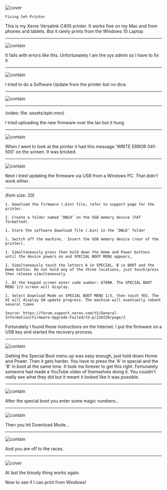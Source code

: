 ![cover](assets/printer.jpg)

```
Fixing teh Printer
```

This is my Xerox Versalink C405 printer.
It works fine on my Mac and from phones and tablets.
But it rarely prints from the Windows 10 Laptop
 
---
![contain](assets/ask-sys-admin.jpg)

It fails with errors like this. Unfortunately I am the sys admin so I have to fix it

---
![contain](assets/tried-sw-update.jpg)

I tried to do a Software Update from the printer but no dice.

---
![contain](assets/tried-sw-update.jpg)

---
(video:
  file: assets/spin.mov)

I tried uploading the new firmware over the lan but it hung

---
![contain](assets/write-error.jpg)

When I went to look at the printer it had this message 'WRITE ERROR 041-500' on the screen.
It was bricked.

---
![contain](assets/fff.jpg)

Next i tried updating the firmware via USB from a Windows PC.
That didn't work either.

---

(font-size: 20)

```
1. Download the firmware (.bin) file, refer to support page for the printer.

1. Create a folder named ‘DWLD’ on the USB memory device (FAT formatted).

1. Store the software download file (.bin) in the ‘DWLD’ folder

1. Switch off the machine,  Insert the USB memory device (rear of the printer).

1. Simultaneously press then hold down the Home and Power buttons until the device powers on and SPECIAL BOOT MENU appears,

1. Simultaneously touch the letters A in SPECIAL, B in BOOT and the Home button. Do not hold any of the three locations, just touch/press then release simultaneously

1. At the keypad screen enter code number: 6789#. The SPECIAL BOOT MENU 1/3 screen will display.

1. Select Download Mode on SPECIAL BOOT MENU 1/3, then touch YES. The UI will display SW update progress. The machine will eventually reboot several times

Source: https://forum.support.xerox.com/t5/General-Information/Firmware-Upgrade-Failed/td-p/220229/page/2
```

Fortunately I found these instructions on the Internet. I put the firmware on a USB key and started the recovery process.

---
![contain](assets/special-boot.jpg)

Getting the Special Boot menu up was easy enough, just hold down Home and Power.
Then it gets harder. You have to press the 'A' in special and the 'B' in boot at the same time.
It took me forever to get this right. Fortunately someone had made a YouTube video of themselves doing it. You couldn't really see what they did but it meant it looked like it was possible.

---
![contain](assets/magic.jpg)

After the special boot you enter some magic numbers...

---
![contain](assets/download.jpg)

Then you hit Download Mode...

---
![contain](assets/off.jpg)

And you are off to the races.

---
![cover](assets/tada.jpg)

At last the bloody thing works again.

Now to see if I can print from Windows!